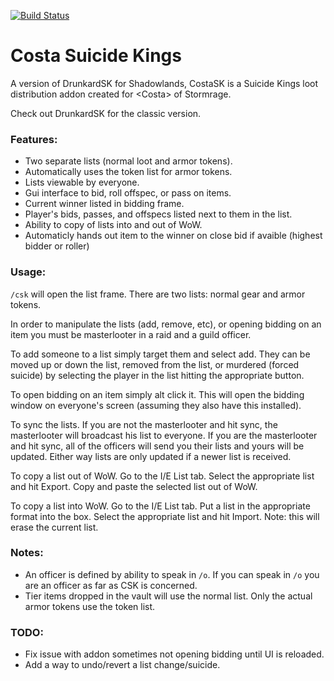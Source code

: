 [![Build Status](https://travis-ci.com/omegabiscuit/CostaSK.svg?branch=development)](https://travis-ci.com/omegabiscuit/CostaSK)

# Costa Suicide Kings

A version of DrunkardSK for Shadowlands, CostaSK is a Suicide Kings loot distribution addon created for &lt;Costa&gt; of Stormrage.

Check out DrunkardSK for the classic version.

### Features:

* Two separate lists (normal loot and armor tokens).
* Automatically uses the token list for armor tokens.
* Lists viewable by everyone.
* Gui interface to bid, roll offspec, or pass on items.
* Current winner listed in bidding frame.
* Player's bids, passes, and offspecs listed next to them in the list.
* Ability to copy of lists into and out of WoW.
* Automaticly hands out item to the winner on close bid if avaible (highest bidder or roller)

### Usage:

`/csk` will open the list frame. There are two lists: normal gear and armor tokens.

In order to manipulate the lists (add, remove, etc), or opening bidding on an item you must be masterlooter in a raid and a guild officer.

To add someone to a list simply target them and select add. They can be moved up or down the list, removed from the list, or murdered (forced suicide) by selecting the player in the list hitting the appropriate button.

To open bidding on an item simply alt click it. This will open the bidding window on everyone's screen (assuming they also have this installed).

To sync the lists. If you are not the masterlooter and hit sync, the masterlooter will broadcast his list to everyone. If you are the masterlooter and hit sync, all of the officers will send you their lists and yours will be updated. Either way lists are only updated if a newer list is received.

To copy a list out of WoW. Go to the I/E List tab. Select the appropriate list and hit Export. Copy and paste the selected list out of WoW.

To copy a list into WoW. Go to the I/E List tab. Put a list in the appropriate format into the box. Select the appropriate list and hit Import. Note: this will erase the current list.

### Notes:

* An officer is defined by ability to speak in `/o`. If you can speak in `/o` you are an officer as far as CSK is concerned.
* Tier items dropped in the vault will use the normal list. Only the actual armor tokens use the token list.

### TODO:

* Fix issue with addon sometimes not opening bidding until UI is reloaded.
* Add a way to undo/revert a list change/suicide.
